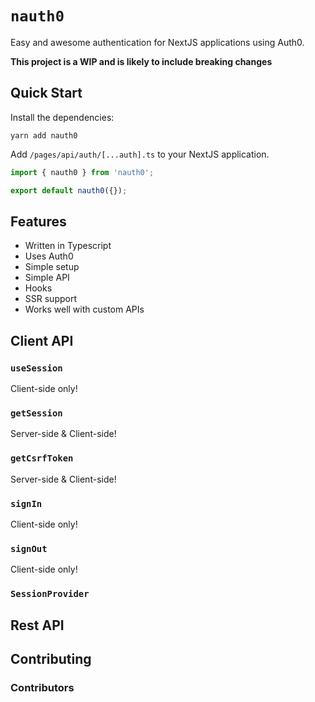 # `nauth0`

Easy and awesome authentication for NextJS applications using Auth0.

**This project is a WIP and is likely to include breaking changes**

## Quick Start

Install the dependencies:

```
yarn add nauth0
```

Add `/pages/api/auth/[...auth].ts` to your NextJS application.

```ts
import { nauth0 } from 'nauth0';

export default nauth0({});
```

## Features

- Written in Typescript
- Uses Auth0
- Simple setup
- Simple API
- Hooks
- SSR support
- Works well with custom APIs

## Client API

### `useSession`

Client-side only!

### `getSession`

Server-side & Client-side!

### `getCsrfToken`

Server-side & Client-side!

### `signIn`

Client-side only!

### `signOut`

Client-side only!

### `SessionProvider`

## Rest API

## Contributing

### Contributors
